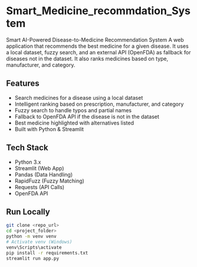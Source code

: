 # Smart_Medicine_recommdation_System
Smart AI-Powered Disease-to-Medicine Recommendation System A web application that recommends the best medicine for a given disease. It uses a local dataset, fuzzy search, and an external API (OpenFDA) as fallback for diseases not in the dataset. It also ranks medicines based on type, manufacturer, and category.

## Features
- Search medicines for a disease using a local dataset
- Intelligent ranking based on prescription, manufacturer, and category
- Fuzzy search to handle typos and partial names
- Fallback to OpenFDA API if the disease is not in the dataset
- Best medicine highlighted with alternatives listed
- Built with Python & Streamlit

## Tech Stack
- Python 3.x
- Streamlit (Web App)
- Pandas (Data Handling)
- RapidFuzz (Fuzzy Matching)
- Requests (API Calls)
- OpenFDA API

## Run Locally
```bash
git clone <repo_url>
cd <project_folder>
python -m venv venv
# Activate venv (Windows)
venv\Scripts\activate
pip install -r requirements.txt
streamlit run app.py
